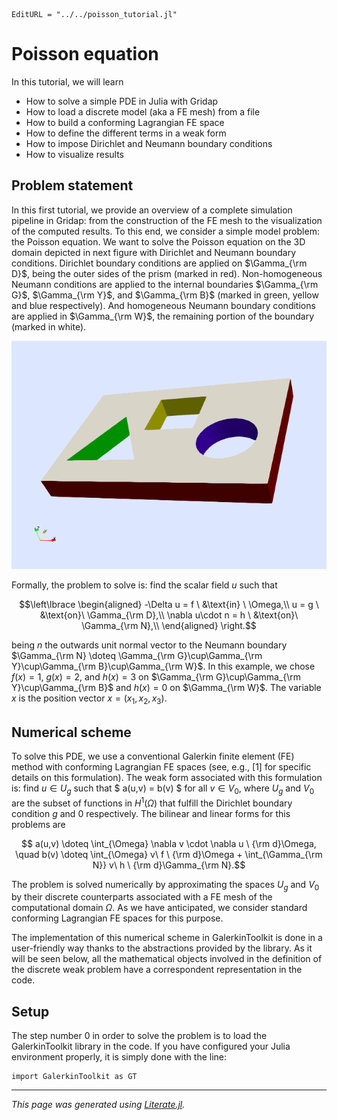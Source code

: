 ```@meta
EditURL = "../../poisson_tutorial.jl"
```

# Poisson equation

In this tutorial, we will learn

   -  How to solve a simple PDE in Julia with Gridap
   -  How to load a discrete model (aka a FE mesh) from a file
   -  How to build a conforming Lagrangian FE space
   -  How to define the different terms in a weak form
   -  How to impose Dirichlet and Neumann boundary conditions
   -  How to visualize results


## Problem statement

In this first tutorial, we provide an overview of a complete simulation pipeline in Gridap: from the construction of the FE mesh to the visualization of the computed results. To this end, we consider a simple model problem: the Poisson equation.
 We want to solve the Poisson equation on the 3D domain depicted in next figure with Dirichlet and Neumann boundary conditions. Dirichlet boundary conditions are applied on $\Gamma_{\rm D}$, being the outer sides of the prism (marked in red). Non-homogeneous Neumann conditions are applied to the internal boundaries $\Gamma_{\rm G}$, $\Gamma_{\rm Y}$, and $\Gamma_{\rm B}$ (marked in green, yellow and blue respectively). And homogeneous Neumann boundary conditions are applied in $\Gamma_{\rm W}$, the remaining portion of the boundary (marked in white).

![](../assets/poisson/model-r1-2.png)

 Formally, the problem to solve is: find the scalar field $u$ such that

```math
\left\lbrace
\begin{aligned}
-\Delta u = f  \ &\text{in} \ \Omega,\\
u = g \ &\text{on}\ \Gamma_{\rm D},\\
\nabla u\cdot n = h \ &\text{on}\  \Gamma_{\rm N},\\
\end{aligned}
\right.
```
 being $n$ the outwards unit normal vector to the Neumann boundary $\Gamma_{\rm N} \doteq \Gamma_{\rm G}\cup\Gamma_{\rm Y}\cup\Gamma_{\rm B}\cup\Gamma_{\rm W}$. In this example, we chose $f(x) = 1$, $g(x) = 2$, and $h(x)=3$ on $\Gamma_{\rm G}\cup\Gamma_{\rm Y}\cup\Gamma_{\rm B}$ and $h(x)=0$ on $\Gamma_{\rm W}$. The variable $x$ is the position vector $x=(x_1,x_2,x_3)$.

 ## Numerical scheme

 To solve this PDE, we use a conventional Galerkin finite element (FE) method with conforming Lagrangian FE spaces (see, e.g., [1] for specific details on this formulation). The weak form associated with this formulation is: find $u\in U_g$ such that $ a(u,v) = b(v) $ for all $v\in V_0$, where $U_g$ and $V_0$ are the subset of functions in $H^1(\Omega)$ that fulfill the Dirichlet boundary condition $g$ and $0$ respectively. The bilinear and linear forms for this problems are
```math
  a(u,v) \doteq \int_{\Omega} \nabla v \cdot \nabla u \ {\rm d}\Omega, \quad b(v) \doteq \int_{\Omega} v\ f  \ {\rm  d}\Omega + \int_{\Gamma_{\rm N}} v\ h \ {\rm d}\Gamma_{\rm N}.
```
The problem is solved numerically by approximating the spaces $U_g$ and $V_0$ by their discrete counterparts associated with a FE mesh of the computational domain $\Omega$. As we have anticipated, we consider standard conforming Lagrangian FE spaces for this purpose.

The implementation of this numerical scheme in GalerkinToolkit is done in a user-friendly way thanks to the abstractions provided by the library. As it will be seen below, all the mathematical objects involved in the definition of the discrete weak problem have a correspondent representation in the code.

 ## Setup

 The step number 0 in order to solve the problem is to load the GalerkinToolkit library in the code. If you have configured your Julia environment properly, it is simply done with the line:

````@example poisson_tutorial
import GalerkinToolkit as GT
````

---

*This page was generated using [Literate.jl](https://github.com/fredrikekre/Literate.jl).*

